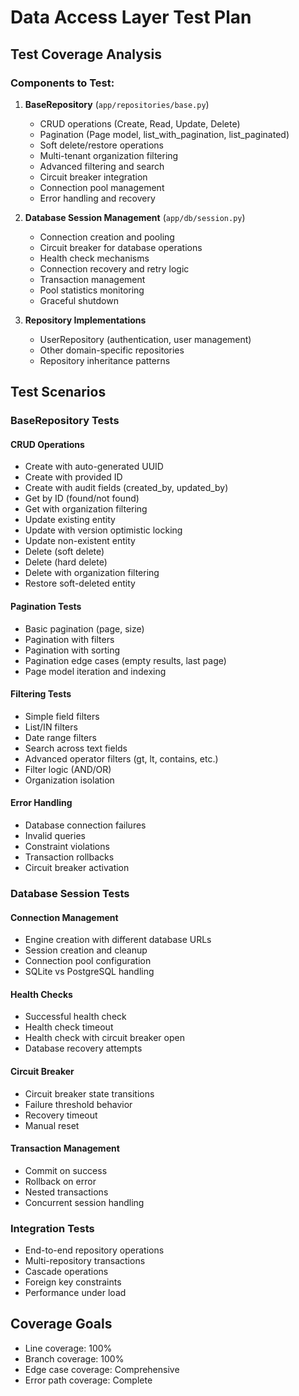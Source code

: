 # Data Access Layer Test Plan

## Test Coverage Analysis

### Components to Test:
1. **BaseRepository** (`app/repositories/base.py`)
   - CRUD operations (Create, Read, Update, Delete)
   - Pagination (Page model, list_with_pagination, list_paginated)
   - Soft delete/restore operations
   - Multi-tenant organization filtering
   - Advanced filtering and search
   - Circuit breaker integration
   - Connection pool management
   - Error handling and recovery

2. **Database Session Management** (`app/db/session.py`)
   - Connection creation and pooling
   - Circuit breaker for database operations
   - Health check mechanisms
   - Connection recovery and retry logic
   - Transaction management
   - Pool statistics monitoring
   - Graceful shutdown

3. **Repository Implementations**
   - UserRepository (authentication, user management)
   - Other domain-specific repositories
   - Repository inheritance patterns

## Test Scenarios

### BaseRepository Tests

#### CRUD Operations
- Create with auto-generated UUID
- Create with provided ID
- Create with audit fields (created_by, updated_by)
- Get by ID (found/not found)
- Get with organization filtering
- Update existing entity
- Update with version optimistic locking
- Update non-existent entity
- Delete (soft delete)
- Delete (hard delete)
- Delete with organization filtering
- Restore soft-deleted entity

#### Pagination Tests
- Basic pagination (page, size)
- Pagination with filters
- Pagination with sorting
- Pagination edge cases (empty results, last page)
- Page model iteration and indexing

#### Filtering Tests
- Simple field filters
- List/IN filters
- Date range filters
- Search across text fields
- Advanced operator filters (gt, lt, contains, etc.)
- Filter logic (AND/OR)
- Organization isolation

#### Error Handling
- Database connection failures
- Invalid queries
- Constraint violations
- Transaction rollbacks
- Circuit breaker activation

### Database Session Tests

#### Connection Management
- Engine creation with different database URLs
- Session creation and cleanup
- Connection pool configuration
- SQLite vs PostgreSQL handling

#### Health Checks
- Successful health check
- Health check timeout
- Health check with circuit breaker open
- Database recovery attempts

#### Circuit Breaker
- Circuit breaker state transitions
- Failure threshold behavior
- Recovery timeout
- Manual reset

#### Transaction Management
- Commit on success
- Rollback on error
- Nested transactions
- Concurrent session handling

### Integration Tests
- End-to-end repository operations
- Multi-repository transactions
- Cascade operations
- Foreign key constraints
- Performance under load

## Coverage Goals
- Line coverage: 100%
- Branch coverage: 100%
- Edge case coverage: Comprehensive
- Error path coverage: Complete
